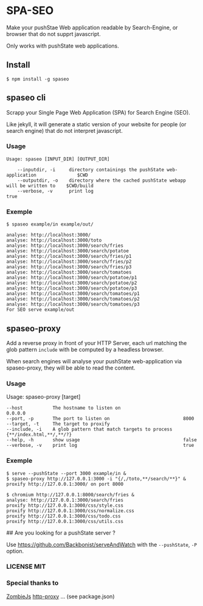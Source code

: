 # SPA-SEO

Make your pushStae Web application readable by Search-Engine, or browser
that do not supprt javascript.

Only works with pushState web applications.

## Install

    $ npm install -g spaseo

## spaseo cli

Scrapp your Single Page Web Application (SPA) for Search Engine (SEO).

Like jekyll, it will generate a static version of your website for
people (or search engine) that do not interpret javascript.

### Usage

    Usage: spaseo [INPUT_DIR] [OUTPUT_DIR]

        --inputdir, -i     directory containings the pushState web-application               $CWD
        --outputdir, -o    directory where the cached pushState webapp will be written to    $CWD/build
        --verbose, -v      print log                                                         true


### Exemple

    $ spaseo example/in example/out/

    analyse: http://localhost:3000/
    analyse: http://localhost:3000/toto
    analyse: http://localhost:3000/search/fries
    analyse: http://localhost:3000/search/potatoe
    analyse: http://localhost:3000/search/fries/p1
    analyse: http://localhost:3000/search/fries/p2
    analyse: http://localhost:3000/search/fries/p3
    analyse: http://localhost:3000/search/tomatoes
    analyse: http://localhost:3000/search/potatoe/p1
    analyse: http://localhost:3000/search/potatoe/p2
    analyse: http://localhost:3000/search/potatoe/p3
    analyse: http://localhost:3000/search/tomatoes/p1
    analyse: http://localhost:3000/search/tomatoes/p2
    analyse: http://localhost:3000/search/tomatoes/p3
    For SEO serve example/out


## spaseo-proxy

Add a reverse proxy in front of your HTTP Server, each url matching the
glob pattern `include` with be computed by a headless browser.

When search engines will analyse your pushState web-application via
spaseo-proxy, they will be able to read the content.

### Usage

Usage: spaseo-proxy [target]

    --host           The hostname to listen on                       0.0.0.0
    --port, -p       The port to listen on                           8000
    --target, -t     The target to proxify
    --include, -i    A glob pattern that match targets to process    {**/index.html,**/,**/?}
    --help, -h       show usage                                      false
    --verbose, -v    print log                                       true


### Exemple

    $ serve --pushState --port 3000 example/in &
    $ spaseo-proxy http://127.0.0.1:3000 -i "{/,/toto,**/search/**}" &
    proxify http://127.0.0.1:3000/ on port 8000

    $ chromium http://127.0.0.1:8000/search/fries &
    analyse: http://127.0.0.1:3000/search/fries
    proxify http://127.0.0.1:3000/css/style.css
    proxify http://127.0.0.1:3000/css/normalize.css
    proxify http://127.0.0.1:3000/css/todo.css
    proxify http://127.0.0.1:3000/css/utils.css



## Are you looking for a pushState server ?

Use <https://github.com/Backbonist/serveAndWatch> with the `--pushState`, `-P` option.

### LICENSE MIT


### Special thanks to

[ZombieJs](https://github.com/assaf/zombie)
[http-proxy](https://github.com/nodejitsu/node-http-proxy)
... (see package.json)
